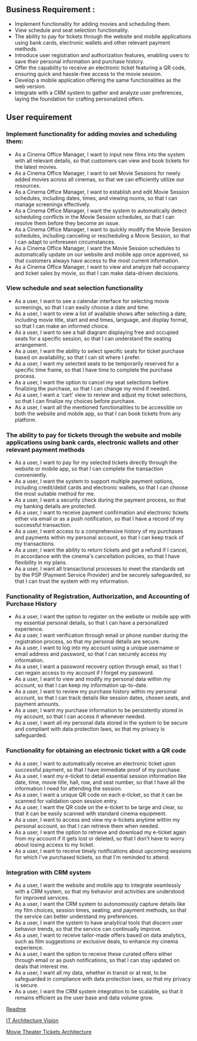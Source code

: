 ﻿
## Business Requirement :

- Implement functionality for adding movies and scheduling them.
- View schedule and seat selection functionality.
- The ability to pay for tickets through the website and mobile applications using bank cards, electronic wallets and other relevant payment methods.
- Introduce user registration and authorization features, enabling users to save their personal information and purchase history.
- Offer the capability to receive an electronic ticket featuring a QR code, ensuring quick and hassle-free access to the movie session.
- Develop a mobile application offering the same functionalities as the web version.
- Integrate with a CRM system to gather and analyze user preferences, laying the foundation for crafting personalized offers.

## User requirement

### Implement functionality for adding movies and scheduling them:

- As a Cinema Office Manager, I want to input new films into the system with all relevant details, so that customers can view and book tickets for the latest movies.
- As a Cinema Office Manager, I want to set Movie Sessions for newly added movies across all cinemas, so that we can efficiently utilize our resources.
- As a Cinema Office Manager, I want to establish and edit Movie Session schedules, including dates, times, and viewing rooms, so that I can manage screenings effectively.
- As a Cinema Office Manager, I want the system to automatically detect scheduling conflicts in the Movie Session schedules, so that I can resolve them before they become an issue.
- As a Cinema Office Manager, I want to quickly modify the Movie Session schedules, including canceling or rescheduling a Movie Session, so that I can adapt to unforeseen circumstances.
- As a Cinema Office Manager, I want the Movie Session schedules to automatically update on our website and mobile app once approved, so that customers always have access to the most current information.
- As a Cinema Office Manager, I want to view and analyze hall occupancy and ticket sales by movie, so that I can make data-driven decisions.


### View schedule and seat selection functionality

- As a user, I want to see a calendar interface for selecting movie screenings, so that I can easily choose a date and time.
- As a user, I want to view a list of available shows after selecting a date, including movie title, start and end times, language, and display format, so that I can make an informed choice.
- As a user, I want to see a hall diagram displaying free and occupied seats for a specific session, so that I can understand the seating arrangement.
- As a user, I want the ability to select specific seats for ticket purchase based on availability, so that I can sit where I prefer.
- As a user, I want my selected seats to be temporarily reserved for a specific time frame, so that I have time to complete the purchase process.
- As a user, I want the option to cancel my seat selections before finalizing the purchase, so that I can change my mind if needed.
- As a user, I want a 'cart' view to review and adjust my ticket selections, so that I can finalize my choices before purchase.
- As a user, I want all the mentioned functionalities to be accessible on both the website and mobile app, so that I can book tickets from any platform.

### The ability to pay for tickets through the website and mobile applications using bank cards, electronic wallets and other relevant payment methods

- As a user, I want to pay for my selected tickets directly through the website or mobile app, so that I can complete the transaction conveniently.
- As a user, I want the system to support multiple payment options, including credit/debit cards and electronic wallets, so that I can choose the most suitable method for me.
- As a user, I want a security check during the payment process, so that my banking details are protected.
- As a user, I want to receive payment confirmation and electronic tickets either via email or as a push notification, so that I have a record of my successful transaction.
- As a user, I want access to a comprehensive history of my purchases and payments within my personal account, so that I can keep track of my transactions.
- As a user, I want the ability to return tickets and get a refund if I cancel, in accordance with the cinema's cancellation policies, so that I have flexibility in my plans.
- As a user, I want all transactional processes to meet the standards set by the PSP (Payment Service Provider) and be securely safeguarded, so that I can trust the system with my information.


### Functionality of Registration, Authorization, and Accounting of Purchase History

- As a user, I want the option to register on the website or mobile app with my essential personal details, so that I can have a personalized experience.
- As a user, I want verification through email or phone number during the registration process, so that my personal details are secure.
- As a user, I want to log into my account using a unique username or email address and password, so that I can securely access my information.
- As a user, I want a password recovery option through email, so that I can regain access to my account if I forget my password.
- As a user, I want to view and modify my personal data within my account, so that I can keep my information up-to-date.
- As a user, I want to review my purchase history within my personal account, so that I can track details like session dates, chosen seats, and payment amounts.
- As a user, I want my purchase information to be persistently stored in my account, so that I can access it whenever needed.
- As a user, I want all my personal data stored in the system to be secure and compliant with data protection laws, so that my privacy is safeguarded.

### Functionality for obtaining an electronic ticket with a QR code

- As a user, I want to automatically receive an electronic ticket upon successful payment, so that I have immediate proof of my purchase.
- As a user, I want my e-ticket to detail essential session information like date, time, movie title, hall, row, and seat number, so that I have all the information I need for attending the session.
- As a user, I want a unique QR code on each e-ticket, so that it can be scanned for validation upon session entry.
- As a user, I want the QR code on the e-ticket to be large and clear, so that it can be easily scanned with standard cinema equipment.
- As a user, I want to access and view my e-tickets anytime within my personal account, so that I can retrieve them when needed.
- As a user, I want the option to retrieve and download my e-ticket again from my account if it gets lost or deleted, so that I don't have to worry about losing access to my ticket.
- As a user, I want to receive timely notifications about upcoming sessions for which I've purchased tickets, so that I'm reminded to attend.

### Integration with CRM system

- As a user, I want the website and mobile app to integrate seamlessly with a CRM system, so that my behavior and activities are understood for improved services.
- As a user, I want the CRM system to autonomously capture details like my film choices, session times, seating, and payment methods, so that the service can better understand my preferences.
- As a user, I want the system to have analytical tools that discern user behavior trends, so that the service can continually improve.
- As a user, I want to receive tailor-made offers based on data analytics, such as film suggestions or exclusive deals, to enhance my cinema experience.
- As a user, I want the option to receive these curated offers either through email or as push notifications, so that I can stay updated on deals that interest me.
- As a user, I want all my data, whether in transit or at rest, to be safeguarded in compliance with data protection laws, so that my privacy is secure.
- As a user, I want the CRM system integration to be scalable, so that it remains efficient as the user base and data volume grow.

[Readme](../README.md)

[IT Architecture Vision](ITArchitectureVision.md)

[Movie Theater Tickets Architecture](MovieTheaterTicketsArchitecture.md)